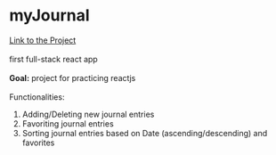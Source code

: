 # myJournal
[Link to the Project](https://arcane-shore-96741.herokuapp.com)  
<br/>
first full-stack react app  
<br/>
**Goal:** project for practicing reactjs  
<br/>
Functionalities:  
1. Adding/Deleting new journal entries
2. Favoriting journal entries
3. Sorting journal entries based on Date (ascending/descending) and favorites